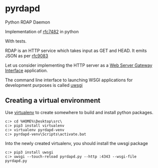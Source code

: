 # pyrdapd
Python RDAP Daemon

Implementation of [rfc7482](https://datatracker.ietf.org/doc/html/rfc9082) in python

With tests.

RDAP is an HTTP service which takes input as GET and HEAD.  It emits JSON as per [rfc9083](https://datatracker.ietf.org/doc/html/rfc9083)

Let us consider implementing the HTTP server as a [Web Server Gateway Interface](https://www.fullstackpython.com/wsgi-servers.html) application.  

The command line interface to launching WSGI applications for development purposes is called [uwsgi](https://uwsgi-docs.readthedocs.io/en/latest/)

## Creating a virtual environment

Use [virtualenv](https://docs.python.org/3/library/venv.html) to create somewhere to build and install python packages.

```
c:> cd %HOME%\Desktop\src\
c:> pip3 install virtualenv
c:> virtualenv pyrdapd-venv
c:> pyrdapd-venv\Scripts\activate.bat
```

Into the newly created virtualenv, you should install the uwsgi package

```
c:> pip3 install uwsgi
c:> uwsgi --touch-reload pyrdapd.py --http :4343 --wsgi-file pyrdapd.py
```

